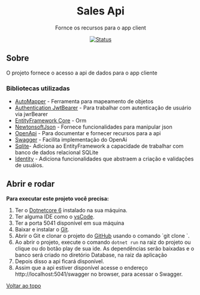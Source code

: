 <div align="center">
    <h1>
      Sales Api
    </h1>
</div>

<div align="center">
  Fornce os recursos para o app client
</div>

<div align="center">

<p>

</p>

<div align="center">

[![Status](https://img.shields.io/badge/Status-Desenvolvimento-green)]()

</div>

</div>

## Sobre

O projeto fornece o acesso a api de dados para o app cliente

### Bibliotecas utilizadas

- [AutoMapper](https://github.com/AutoMapper/AutoMapper) - Ferramenta para mapeamento de objetos
- [Authentication JwtBearer](https://www.nuget.org/packages/Microsoft.AspNetCore.Authentication.JwtBearer) - Para trabalhar com autenticação de usuário via  jwrBearer
- [EntityFramework Core](https://www.nuget.org/packages/Microsoft.EntityFrameworkCore) - Orm
- [NewtonsoftJson](https://www.nuget.org/packages/Microsoft.EntityFrameworkCore) - Fornece funcionalidades para manipular json
- [OpenApi](https://www.nuget.org/packages/Microsoft.AspNetCore.OpenApi) - Para documentar e fornecer recursos para a api
- [Swagger](https://swagger.io/solutions/getting-started-with-oas/) - Facilita implementação do OpenAi
- [Sqlite](https://www.nuget.org/packages/Microsoft.EntityFrameworkCore.Sqlite)- Adiciona ao EntityFramework a capacidade de trabalhar com banco de dados relacional SQLite
- [Identity](https://www.nuget.org/packages/Microsoft.EntityFrameworkCore.Sqlite) - Adiciona funcionalidades que abstraem a criação e validações de usuáios.

## Abrir e rodar

**Para executar este projeto você precisa:**

1. Ter o [Dotnetcore 6](https://dotnet.microsoft.com) instalado na sua máquina. <br/>
2. Ter alguma IDE como o [vsCode](https://code.visualstudio.com/). <br/>
3. Ter a porta 5041 disponível em sua máquina
4. Baixar e instalar o [Git](https://git-scm.com/downloads). <br/>
5. Abrir o Git e clonar o projeto do [GitHub]([https://gitlab.com/physical-solutions/app-physical](https://github.com/danilosmaciel/sales-api-server)) usando o comando `git clone `. <br/>
6. Ao abrir o projeto, execute o comando `dotnet run` na raiz do projeto ou clique ou do botão play de sua ide. As dependências serão baixadas e o banco será criado no diretório Database, na raiz da aplicação <br/>
7. Depois disso a api ficará disponível.
8. Assim que a api estiver disponível acesse o endereço http://localhost:5041/swagger no browser, para acessar o Swagger. 


[Voltar ao topo](#physical-solutions)<br>
